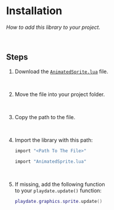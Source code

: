 
# Installation

*How to add this library to your project.*

<br>

## Steps

1.  Download the [`AnimatedSprite.lua`][Library] file.

    <br>

2.  Move the file into your project folder.

    <br>
    
3.  Copy the path to the file.

    <br>
    
4.  Import the library with this path:

    ```lua
    import "<Path To The File>"
    ```
    
    ```lua
    import "AnimatedSprite.lua"
    ```
    
    <br>
    
5.  If missing, add the following function <br>
    to your `playdate.update()` function:
    
    ```lua
    playdate.graphics.sprite.update()
    ```

<br>


<!----------------------------------------------------------------------------->

[Library]: https://github.com/Whitebrim/AnimatedSprite/blob/master/AnimatedSprite.lua